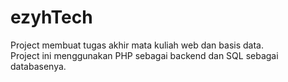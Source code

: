 # ezyhTech
Project membuat tugas akhir mata kuliah web dan basis data. <br>
Project ini menggunakan PHP sebagai backend dan SQL sebagai databasenya. <br>
